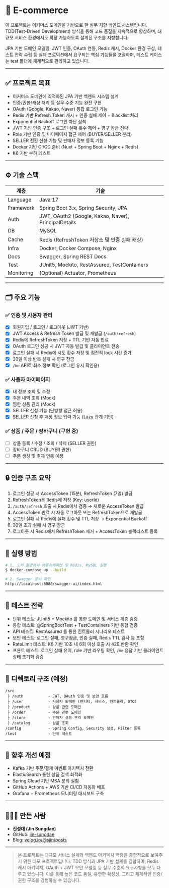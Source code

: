 
# 🛒 E-commerce


이 프로젝트는 이커머스 도메인을 기반으로 한 실무 지향 백엔드 시스템입니다. TDD(Test-Driven Development) 방식을 통해 코드 품질을 지속적으로 향상하며, 대규모 서비스 환경에서도 확장 가능하도록 설계된 구조를 지향합니다.

JPA 기반 도메인 모델링, JWT 인증, OAuth 연동, Redis 캐시, Docker 환경 구성, 테스트 전략 수립 등 실제 프로덕션에서 요구되는 핵심 기능들을 포괄하며, 테스트 케이스는 test 폴더에 체계적으로 관리하고 있습니다.

---

## ✅ 프로젝트 목표

- 이커머스 도메인에 최적화된 JPA 기반 백엔드 시스템 설계
- 인증/권한/캐싱 처리 등 실무 수준 기능 완전 구현
- OAuth (Google, Kakao, Naver) 통합 로그인 기능
- Redis 기반 Refresh Token 캐시 + 인증 실패 제어 + Blacklist 처리
- Exponential Backoff 로그인 차단 정책
- JWT 기반 인증 구조 + 로그인 실패 횟수 제어 + 영구 잠금 전략
- Role 기반 인증 및 마이페이지 접근 제어 (BUYER/SELLER 분리)
- SELLER 전환 신청 기능 및 판매자 정보 등록 기능
- Docker 기반 CI/CD 준비 (Nuxt + Spring Boot + Nginx + Redis)
- K6 기반 부하 테스트
  
---

## ⚙️ 기술 스택

| 계층       | 기술                                          |
|------------|-----------------------------------------------|
| Language   | Java 17                                       |
| Framework  | Spring Boot 3.x, Spring Security, JPA         |
| Auth       | JWT, OAuth2 (Google, Kakao, Naver), PrincipalDetails |
| DB         | MySQL                                         |
| Cache      | Redis (RefreshToken 저장소 및 인증 실패 캐싱) |
| Infra      | Docker, Docker Compose, Nginx                 |
| Docs       | Swagger, Spring REST Docs                     |
| Test       | JUnit5, Mockito, RestAssured, TestContainers  |
| Monitoring | (Optional) Actuator, Prometheus               |

---

## 🗂️ 주요 기능

### ✅ 인증 및 사용자 관리
- [x] 회원가입 / 로그인 / 로그아웃 (JWT 기반)
- [x] JWT Access & Refresh Token 발급 및 재발급 (`/auth/refresh`)
- [x] Redis에 RefreshToken 저장 + TTL 기반 자동 만료
- [x] OAuth 로그인 성공 시 JWT 자동 발급 및 클라이언트 전송
- [x] 로그인 실패 시 Redis에 시도 횟수 저장 및 점진적 lock 시간 증가
- [x] 30일 이상 반복 실패 시 영구 잠금
- [x] `/me` API로 최소 정보 확인 (로그인 유지 확인용)

### ✅ 사용자 마이페이지
- [x] 내 정보 조회 및 수정
- [x] 주문 내역 조회 (Mock)
- [x] 찜한 상품 관리 (Mock)
- [x] SELLER 신청 기능 (단방향 접근 허용)
- [x] SELLER 신청 후 매장 정보 입력 가능 (Lazy 관계 기반)

### ✅ 상품 / 주문 / 장바구니 (구현 중)
- [ ] 상품 등록 / 수정 / 조회 / 삭제 (SELLER 권한)
- [ ] 장바구니 CRUD (BUYER 권한)
- [ ] 주문 생성 및 결제 연동 예정

---

## 🔒 인증 구조 요약

1. 로그인 성공 시 AccessToken (15분), RefreshToken (7일) 발급
2. RefreshToken은 Redis에 저장 (Key: userId)
3. `/auth/refresh` 호출 시 Redis에서 검증 → 새로운 AccessToken 발급
4. AccessToken 만료 시 자동 로그아웃 또는 RefreshToken으로 재발급
5. 로그인 실패 시 Redis에 실패 횟수 및 TTL 저장 → Exponential Backoff
6. 30일 초과 실패 시 영구 잠금
7. 로그아웃 시 Redis에서 RefreshToken 제거 + AccessToken 블랙리스트 등록

---

## 🐳 실행 방법

```bash
# 1. 도커 환경에서 애플리케이션 및 Redis, MySQL 실행
$ docker-compose up --build

# 2. Swagger 문서 확인
http://localhost:8080/swagger-ui/index.html
```

---

## 🧪 테스트 전략

- 단위 테스트: JUnit5 + Mockito 를 통한 도메인 및 서비스 계층 검증
- 통합 테스트: @SpringBootTest + TestContainers 기반 통합 검증
- API 테스트: RestAssured 를 통한 컨트롤러 시나리오 테스트
- 보안 테스트: 로그인 실패, 영구잠금, 인증 실패, Redis TTL 검사 등 포함
- RateLimit 테스트: K6 기반 10초 내 6회 이상 호출 시 429 반환 확인
- 프론트 테스트: 로그인 상태 유지, role 기반 라우팅 확인, `/me` 응답 기반 클라이언트 상태 초기화 검증

---

## 🧱 디렉토리 구조 (예정)

```
/src
 ├ /auth           - JWT, OAuth 인증 및 보안 흐름
 ├ /user           - 사용자 도메인 (엔티티, 서비스, 컨트롤러, DTO)
 ├ /product        - 상품 관련 도메인
 ├ /order          - 주문 관련 도메인
 ├ /store          - 판매자 상품 관리 도메인
 ├ /catalog        - 상품 조회
/config            - Spring Config, Security 설정, Filter 등록
/test              - 단위 테스트
```

---

## 📎 향후 개선 예정

- Kafka 기반 주문/결제 이벤트 아키텍처 전환
- ElasticSearch 통한 상품 검색 최적화
- Spring Cloud 기반 MSA 분리 실험
- GitHub Actions + AWS 기반 CI/CD 자동화 배포
- Grafana + Prometheus 모니터링 대시보드 구축

---

## 🙋🏻‍♂️ 만든 사람

- **진성대 (Jin Sungdae)**
- GitHub: [jin-sungdae](https://github.com/jin-sungdae)
- Blog: [velog.io/@sjin/posts](https://velog.io/@sjin/posts)

---

> 본 프로젝트는 대규모 서비스 설계와 백엔드 아키텍처 역량을 종합적으로 보여주기 위한 데모 프로젝트입니다. TDD 방식과 JPA 기반 설계를 결합하여, Redis 캐시 아키텍처, OAuth + JWT 보안 모델링 등 실무 수준의 요구사항을 모두 다루고 있습니다. 이를 통해 높은 코드 품질, 유연한 확장성, 그리고 체계적인 인증/권한 구조를 경험하실 수 있습니다.

